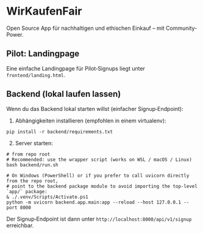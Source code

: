# WirKaufenFair

Open Source App für nachhaltigen und ethischen Einkauf – mit Community-Power.

Pilot: Landingpage
-------------------

Eine einfache Landingpage für Pilot‑Signups liegt unter `frontend/landing.html`.

Backend (lokal laufen lassen)
-----------------------------

Wenn du das Backend lokal starten willst (einfacher Signup‑Endpoint):

1. Abhängigkeiten installieren (empfohlen in einem virtualenv):

```pwsh
pip install -r backend/requirements.txt
```

2. Server starten:

```pwsh
# from repo root
# Recommended: use the wrapper script (works on WSL / macOS / Linux)
bash backend/run.sh

# On Windows (PowerShell) or if you prefer to call uvicorn directly from the repo root,
# point to the backend package module to avoid importing the top-level `app/` package:
& ./.venv/Scripts/Activate.ps1
python -m uvicorn backend.app.main:app --reload --host 127.0.0.1 --port 8000
```

Der Signup‑Endpoint ist dann unter `http://localhost:8000/api/v1/signup` erreichbar.
